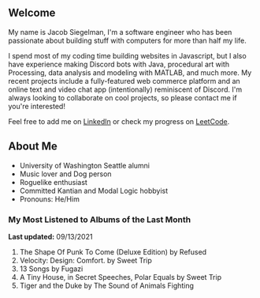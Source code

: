 
## Welcome
My name is Jacob Siegelman, I'm a software engineer who has been passionate about building stuff with computers for more than half my life.

I spend most of my coding time building websites in Javascript, but I also have experience making Discord bots with Java, procedural art with Processing, data analysis and modeling with MATLAB, and much more. My recent projects include a fully-featured web commerce platform and an online text and video chat app (intentionally) reminiscent of Discord. I'm always looking to collaborate on cool projects, so please contact me if you're interested!

Feel free to add me on [LinkedIn](https://www.linkedin.com/in/jacob-siegelman/) or check my progress on [LeetCode](https://leetcode.com/jsiegelman/).

## About Me
- University of Washington Seattle alumni
- Music lover and Dog person
- Roguelike enthusiast
- Committed Kantian and Modal Logic hobbyist
- Pronouns: He/Him

### My Most Listened to Albums of the Last Month
**Last updated:** 09/13/2021 <!-- lfm -->   
1. <!-- lfm -->The Shape Of Punk To Come (Deluxe Edition) by Refused  
2. <!-- lfm -->Velocity: Design: Comfort. by Sweet Trip  
3. <!-- lfm -->13 Songs by Fugazi  
4. <!-- lfm -->A Tiny House, in Secret Speeches, Polar Equals by Sweet Trip  
5. <!-- lfm -->Tiger and the Duke by The Sound of Animals Fighting  
